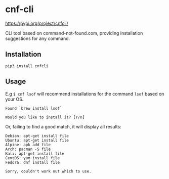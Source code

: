# cnf-cli
https://pypi.org/project/cnfcli/

CLI tool based on command-not-found.com, providing installation suggestions for any command.

## Installation

`pip3 install cnfcli`

## Usage

E.g `$ cnf lsof`
will recommend installations for the command `lsof` based on your OS.
```$ cnf lsof
Found `brew install lsof`

Would you like to install it? [Y/n]
```

Or, failing to find a good match, it will display all results:

```
Debian: apt-get install file
Ubuntu: apt-get install file
Alpine: apk add file
Arch: pacman -S file
Kali: apt-get install file
CentOS: yum install file
Fedora: dnf install file

Sorry, couldn't work out which to use.
```
